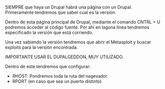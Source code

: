 SIEMPRE que haya un Drupal habrá una página con un Drupal. Primeramente tendremos que saber cual es la versión. 

Dentro de esta página principal de Drupal, mediante el comando CNTRL + U podremos acceder al código fuente. Por ahí en laguna línea tendremos especificado la versión que está corriendo.

Una vez sabiendo la versión tendremos que abrir el Metasploit y buscar exploits para la versión encontrada.

IMPORTANTE USAR EL DUPALGEDDON,  MUY UTILIZADO.

Dentro de este tendremos que configurar:
- RHOST: Pondremos toda la ruta del nagevador.
- RPORT (en caso que sea un puerto distinto)
